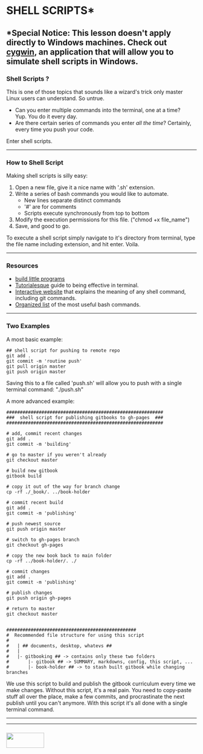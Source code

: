 # SHELL SCRIPTS*
*Special Notice:
This lesson doesn't apply directly to Windows machines.  Check out [cygwin](http://cygwin.com), an application that will allow you to simulate shell scripts in Windows.
---
### Shell Scripts ?
This is one of those topics that sounds like a wizard's trick only master Linux users can understand.  So untrue.
* Can you enter multiple commands into the terminal, one at a time?  
    Yup.  You do it every day.  
* Are there certain series of commands you enter _all the time_? 
Certainly, every time you push your code.  

Enter shell scripts.
___
### How to Shell Script

Making shell scripts is silly easy:
1. Open a new file, give it a nice name with '.sh' extension.
2. Write a series of bash commands you would like to automate.
    * New lines separate distinct commands
    * '#' are for comments
    * Scripts execute synchronously from top to bottom
3. Modify the execution permissions for this file. ("chmod +x file_name")
4. Save, and good to go.

To execute a shell script simply navigate to it's directory from terminal, type the file name including extension, and hit enter.  Voila.

___
### Resources  
* [build little programs](https://developer.atlassian.com/blog/2015/11/scripting-with-node/)  
* [Tutorialesque](https://lifehacker.com/5743814/become-a-command-line-ninja-with-these-time-saving-shortcuts) guide to being effective in terminal.
* [Interactive website](http://explainshell.com) that explains the meaning of any shell command, including git commands.
* [Organized list](https://www.tjhsst.edu/~dhyatt/superap/unixcmd.html) of the most useful bash commands.
___
### Two Examples
A most basic example:
```shell
## shell script for pushing to remote repo
git add .
git commit -m 'routine push'
git pull origin master
git push origin master
```
Saving this to a file called 'push.sh' will allow you to push with a single terminal command:  "./push.sh"


A more advanced example:
```shell
##########################################################
###  shell script for publishing gitbooks to gh-pages  ###
##########################################################

# add, commit recent changes
git add .
git commit -m 'building'

# go to master if you weren't already
git checkout master

# build new gitbook
gitbook build

# copy it out of the way for branch change
cp -rf ./_book/. ../book-holder 

# commit recent build
git add .
git commit -m 'publishing'

# push newest source
git push origin master

# switch to gh-pages branch
git checkout gh-pages

# copy the new book back to main folder
cp -rf ../book-holder/. ./

# commit changes
git add .
git commit -m 'publishing'

# publish changes
git push origin gh-pages

# return to master
git checkout master


################################################
#  Recommended file structure for using this script
# 
#	| ## documents, desktop, whatevs ##
# 	|
# 	|- gitbooking ## -> contains only these two folders
# 		|- gitbook ## -> SUMMARY, markdowns, config, this script, ...
#		|- book-holder ## -> to stash built gitbook while changing branches
```
We use this script to build and publish the gitbook curriculum every time we make changes. Without this script, it's a real pain.  You need to copy-paste stuff all over the place, make a few commits, and procrastinate the next publish until you can't anymore. With this script it's all done with a single terminal command.

___
___
### <a href="http://elewa.education/blog" target="_blank"><img src="https://user-images.githubusercontent.com/18554853/34921062-506450ae-f97d-11e7-875f-6feeb26ad72d.png" width="100" height="40"/></a>